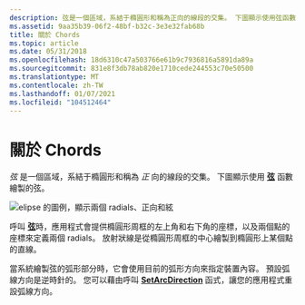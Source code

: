 ```yaml
---
description: 弦是一個區域，系結于橢圓形和稱為正向的線段的交集。 下圖顯示使用弦函數繪製的弦。
ms.assetid: 9aa35b39-06f2-48bf-b32c-3e3e32fab68b
title: 關於 Chords
ms.topic: article
ms.date: 05/31/2018
ms.openlocfilehash: 18d6310c47a503766e61b9c7936816a5891da89a
ms.sourcegitcommit: 831e8f3db78ab820e1710cede244553c70e50500
ms.translationtype: MT
ms.contentlocale: zh-TW
ms.lasthandoff: 01/07/2021
ms.locfileid: "104512464"
---
```

# <a name="about-chords"></a>關於 Chords

*弦* 是一個區域，系結于橢圓形和稱為 *正* 向的線段的交集。 下圖顯示使用 [**弦**](/windows/desktop/api/Wingdi/nf-wingdi-chord) 函數繪製的弦。

![elipse 的圖例，顯示兩個 radials、正向和絃](images/csfsh-02.png)

呼叫 [**弦**](/windows/win32/api/wingdi/nf-wingdi-chord)時，應用程式會提供橢圓形周框的左上角和右下角的座標，以及兩個點的座標來定義兩個 radials。 放射狀線是從橢圓形周框的中心繪製到橢圓形上某個點的直線。

當系統繪製弦的弧形部分時，它會使用目前的弧形方向來指定裝置內容。 預設弧線方向是逆時針的。 您可以藉由呼叫 [**SetArcDirection**](/windows/desktop/api/Wingdi/nf-wingdi-setarcdirection) 函式，讓您的應用程式重設弧線方向。

 

 
